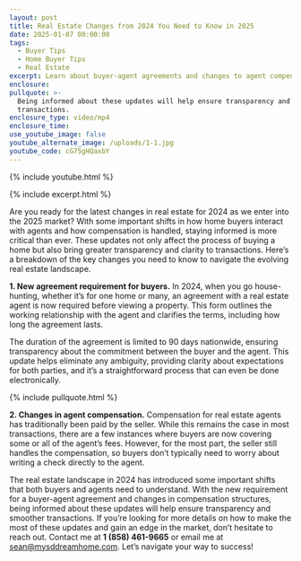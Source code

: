 ```yaml
---
layout: post
title: Real Estate Changes from 2024 You Need to Know in 2025
date: 2025-01-07 00:00:00
tags:
  - Buyer Tips
  - Home Buyer Tips
  - Real Estate
excerpt: Learn about buyer-agent agreements and changes to agent compensation rules.
enclosure:
pullquote: >-
  Being informed about these updates will help ensure transparency and smoother
  transactions.
enclosure_type: video/mp4
enclosure_time:
use_youtube_image: false
youtube_alternate_image: /uploads/1-1.jpg
youtube_code: cG75gHQaxbY
---
```

{% include youtube.html %}

{% include excerpt.html %}

Are you ready for the latest changes in real estate for 2024 as we enter into the 2025 market? With some important shifts in how home buyers interact with agents and how compensation is handled, staying informed is more critical than ever. These updates not only affect the process of buying a home but also bring greater transparency and clarity to transactions. Here’s a breakdown of the key changes you need to know to navigate the evolving real estate landscape.

**1\. New agreement requirement for buyers.** In 2024, when you go house-hunting, whether it’s for one home or many, an agreement with a real estate agent is now required before viewing a property. This form outlines the working relationship with the agent and clarifies the terms, including how long the agreement lasts.

The duration of the agreement is limited to 90 days nationwide, ensuring transparency about the commitment between the buyer and the agent. This update helps eliminate any ambiguity, providing clarity about expectations for both parties, and it’s a straightforward process that can even be done electronically.

{% include pullquote.html %}

**2\. Changes in agent compensation.** Compensation for real estate agents has traditionally been paid by the seller. While this remains the case in most transactions, there are a few instances where buyers are now covering some or all of the agent’s fees. However, for the most part, the seller still handles the compensation, so buyers don’t typically need to worry about writing a check directly to the agent.

The real estate landscape in 2024 has introduced some important shifts that both buyers and agents need to understand. With the new requirement for a buyer-agent agreement and changes in compensation structures, being informed about these updates will help ensure transparency and smoother transactions. If you’re looking for more details on how to make the most of these updates and gain an edge in the market, don’t hesitate to reach out. Contact me at **1 (858) 461-9665** or email me at [sean@mysddreamhome.com](mailto:sean@mysddreamhome.com). Let’s navigate your way to success!